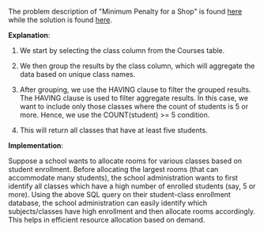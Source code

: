 The problem description of "Minimum Penalty for a Shop" is found [here](https://leetcode.com/problems/classes-more-than-5-students/description/) while the solution is found [here](https://github.com/aurimas13/Solutions-To-Problems/blob/main/LeetCode/SQL%20Solutions/Classes%20More%20Than%205%20Students/classes.sql).

**Explanation**:

1. We start by selecting the class column from the Courses table.

2. We then group the results by the class column, which will aggregate the data based on unique class names.

3. After grouping, we use the HAVING clause to filter the grouped results. The HAVING clause is used to filter aggregate results. In this case, we want to include only those classes where the count of students is 5 or more. Hence, we use the COUNT(student) >= 5 condition.

4. This will return all classes that have at least five students.

**Implementation**:

Suppose a school wants to allocate rooms for various classes based on student enrollment. Before allocating the largest rooms (that can accommodate many students), the school administration wants to first identify all classes which have a high number of enrolled students (say, 5 or more). Using the above SQL query on their student-class enrollment database, the school administration can easily identify which subjects/classes have high enrollment and then allocate rooms accordingly. This helps in efficient resource allocation based on demand.
